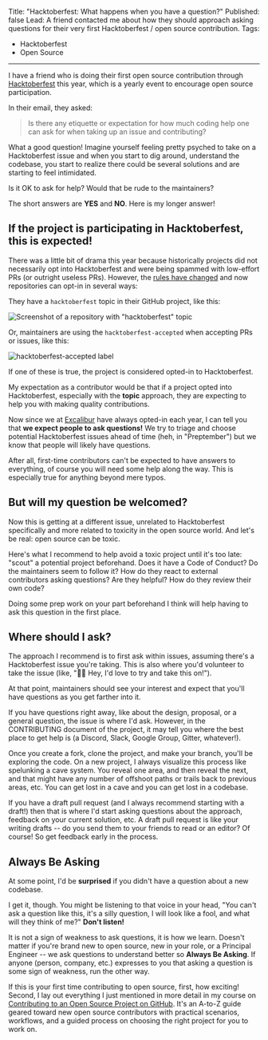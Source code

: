 Title: "Hacktoberfest: What happens when you have a question?"
Published: false
Lead: A friend contacted me about how they should approach asking questions for their very first Hacktoberfest / open source contribution.
Tags:
- Hacktoberfest
- Open Source
---

I have a friend who is doing their first open source contribution through [Hacktoberfest](https://hacktoberfest.digitalocean.com/) this year, which is a yearly event to encourage open source participation.

In their email, they asked:

> Is there any etiquette or expectation for how much coding help one can ask for when taking up an issue and contributing?

What a good question! Imagine yourself feeling pretty psyched to take on a Hacktoberfest issue and when you start to dig around, understand the codebase, you start to realize there could be several solutions and are starting to feel intimidated. 

Is it OK to ask for help? Would that be rude to the maintainers? 

The short answers are **YES** and **NO**. Here is my longer answer!

## If the project is participating in Hacktoberfest, this is expected!

There was a little bit of drama this year because historically projects did not necessarily opt into Hacktoberfest and were being spammed with low-effort PRs (or outright useless PRs). However, the [rules have changed](https://hacktoberfest.digitalocean.com/hacktoberfest-update) and now repositories can opt-in in several ways:

They have a `hacktoberfest` topic in their GitHub project, like this:

![Screenshot of a repository with "hacktoberfest" topic](https://user-images.githubusercontent.com/563819/95412517-bd885800-08ee-11eb-883a-6620f19d0c0e.png)

Or, maintainers are using the `hacktoberfest-accepted`  when accepting PRs or issues, like this:

![hacktoberfest-accepted label](https://user-images.githubusercontent.com/563819/95412776-5919c880-08ef-11eb-8a63-f58f6bc4e3e4.png)

If one of these is true, the project is considered opted-in to Hacktoberfest.

My expectation as a contributor would be that if a project opted into Hacktoberfest, especially with the **topic** approach, they are expecting to help you with making quality contributions.

Now since we at [Excalibur](https://github.com/excaliburjs/Excalibur) have always opted-in each year, I can tell you that **we expect people to ask questions!** We try to triage and choose potential Hacktoberfest issues ahead of time (heh, in "Preptember") but we know that people will likely have questions.

After all, first-time contributors can't be expected to have answers to everything, of course you will need some help along the way. This is especially true for anything beyond mere typos.

## But will my question be welcomed?

Now this is getting at a different issue, unrelated to Hacktoberfest specifically and more related to toxicity in the open source world. And let's be real: open source can be toxic.

Here's what I recommend to help avoid a toxic project until it's too late: "scout" a potential project beforehand. Does it have a Code of Conduct? Do the maintainers seem to follow it? How do they react to external contributors asking questions? Are they helpful? How do they review their own code?

Doing some prep work on your part beforehand I think will help having to ask this question in the first place.

## Where should I ask?

The approach I recommend is to first ask within issues, assuming there's a Hacktoberfest issue you're taking. This is also where you'd volunteer to take the issue (like, "🙋‍♂️ Hey, I'd love to try and take this on!").

At that point, maintainers should see your interest and expect that you'll have questions as you get farther into it.

If you have questions right away, like about the design, proposal, or a general question, the issue is where I'd ask. However, in the CONTRIBUTING document of the project, it may tell you where the best place to get help is (a Discord, Slack, Google Group, Gitter, whatever!).

Once you create a fork, clone the project, and make your branch, you'll be exploring the code. On a new project, I always visualize this process like spelunking a cave system. You reveal one area, and then reveal the next, and that might have any number of offshoot paths or trails back to previous areas, etc. You can get lost in a cave and you can get lost in a codebase.

If you have a draft pull request (and I always recommend starting with a draft!) then that is where I'd start asking questions about the approach, feedback on your current solution, etc. A draft pull request is like your writing drafts -- do you send them to your friends to read or an editor? Of course! So get feedback early in the process.

## Always Be Asking

At some point, I'd be **surprised** if you didn't have a question about a new codebase. 

I get it, though. You might be listening to that voice in your head, "You can't ask a question like this, it's a silly question, I will look like a fool, and what will they think of me?" **Don't listen!** 

It is not a sign of weakness to ask questions, it is how we learn. Doesn't matter if you're brand new to open source, new in your role, or a Principal Engineer -- we ask questions to understand better so **Always Be Asking**. If anyone (person, company, etc.) expresses to you that asking a question is some sign of weakness, run the other way.

If this is your first time contributing to open source, first, how exciting! Second, I lay out everything I just mentioned in more detail in my course on [Contributing to an Open Source Project on GitHub](https://bit.ly/PSContributingToOpenSource). It's an A-to-Z guide geared toward new open source contributors with practical scenarios, workflows, and a guided process on choosing the right project for you to work on.
<!--stackedit_data:
eyJoaXN0b3J5IjpbLTIwMTU0OTU2NzQsMTgyNTE1Nzg1OV19
-->